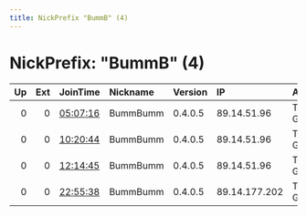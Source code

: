 ```yaml
---
title: NickPrefix "BummB" (4)
---
```


# NickPrefix: "BummB" (4)

|   Up |   Ext | JoinTime                                                                                            | Nickname   | Version   | IP            | AS                 | CC   |   ORp |   Dirp | OS      | Contact   |   eFamMembers |
|-----:|------:|:----------------------------------------------------------------------------------------------------|:-----------|:----------|:--------------|:-------------------|:-----|------:|-------:|:--------|:----------|--------------:|
|    0 |     0 | [05:07:16](https://metrics.torproject.org/rs.html#details/9DA01091C449EAB6B5C7A3051AED18E6AE505212) | BummBumm   | 0.4.0.5   | 89.14.51.96   | Telefonica Germany | de   |  8080 |      0 | Windows | None      |             1 |
|    0 |     0 | [10:20:44](https://metrics.torproject.org/rs.html#details/11E93826077D0A11F1BE8C7591CAD071E06644E1) | BummBumm   | 0.4.0.5   | 89.14.51.96   | Telefonica Germany | de   |  8080 |      0 | Windows | None      |             1 |
|    0 |     0 | [12:14:45](https://metrics.torproject.org/rs.html#details/F74B0BE95D5D12BF66479958C6FE2033AA53E232) | BummBumm   | 0.4.0.5   | 89.14.51.96   | Telefonica Germany | de   |  8080 |      0 | Windows | None      |             1 |
|    0 |     0 | [22:55:38](https://metrics.torproject.org/rs.html#details/758734276834211F085FBD49431826A28CAE95DF) | BummBumm   | 0.4.0.5   | 89.14.177.202 | Telefonica Germany | de   |  8080 |      0 | Windows | None      |             1 |
